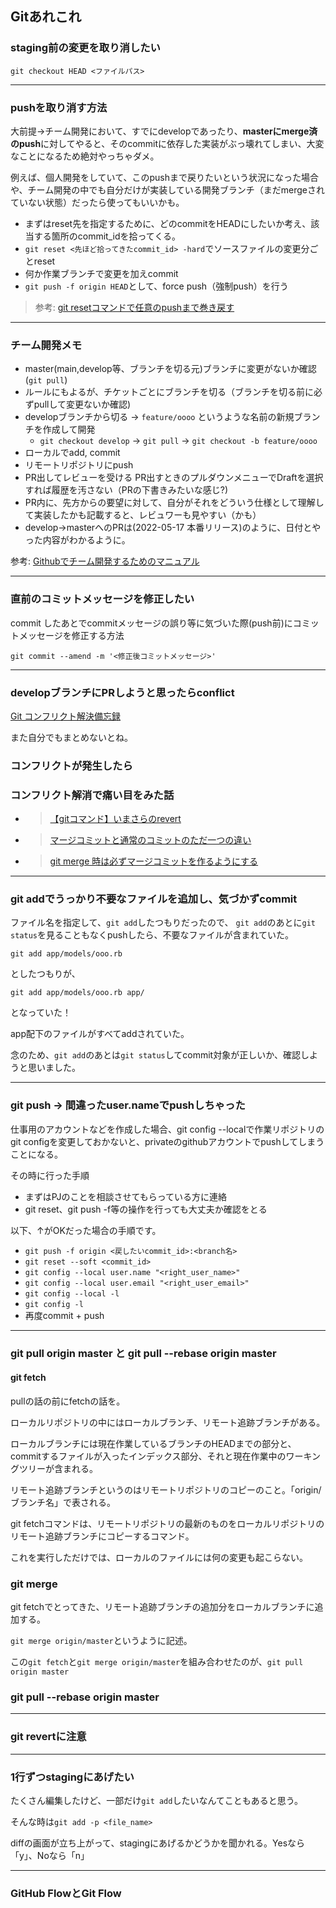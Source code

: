 ## Gitあれこれ

### staging前の変更を取り消したい

`git checkout HEAD <ファイルパス>`

---

### pushを取り消す方法

大前提→チーム開発において、すでにdevelopであったり、**masterにmerge済のpush**に対してやると、そのcommitに依存した実装がぶっ壊れてしまい、大変なことになるため絶対やっちゃダメ。

例えば、個人開発をしていて、このpushまで戻りたいという状況になった場合や、チーム開発の中でも自分だけが実装している開発ブランチ（まだmergeされていない状態）だったら使ってもいいかも。

- まずはreset先を指定するために、どのcommitをHEADにしたいか考え、該当する箇所のcommit_idを拾ってくる。
- `git reset <先ほど拾ってきたcommit_id> -hard`でソースファイルの変更分ごとreset
- 何か作業ブランチで変更を加えcommit
- `git push -f origin HEAD`として、force push（強制push）を行う

> 参考: [git resetコマンドで任意のpushまで巻き戻す](https://qiita.com/aki4000/items/bec93ba631a83b687fb4#%E5%BC%B7%E5%88%B6%E7%9A%84%E3%81%ABpush%E3%81%99%E3%82%8B)

---

### チーム開発メモ

- master(main,develop等、ブランチを切る元)ブランチに変更がないか確認(`git pull`)
- ルールにもよるが、チケットごとにブランチを切る（ブランチを切る前に必ずpullして変更ないか確認)
- developブランチから切る → `feature/oooo` というような名前の新規ブランチを作成して開発
  - `git checkout develop` → `git pull` → `git checkout -b feature/oooo`
- ローカルでadd, commit
- リモートリポジトリにpush
- PR出してレビューを受ける PR出すときのプルダウンメニューでDraftを選択すれば履歴を汚さない（PRの下書きみたいな感じ?)
- PR内に、先方からの要望に対して、自分がそれをどういう仕様として理解して実装したかも記載すると、レビュワーも見やすい（かも）
- develop→masterへのPRは(2022-05-17 本番リリース)のように、日付とやった内容がわかるように。

参考: [Githubでチーム開発するためのマニュアル](https://qiita.com/siida36/items/880d92559af9bd245c34)

---

### 直前のコミットメッセージを修正したい

commit したあとでcommitメッセージの誤り等に気づいた際(push前)にコミットメッセージを修正する方法

```
git commit --amend -m '<修正後コミットメッセージ>'
```


---

### developブランチにPRしようと思ったらconflict

[Git コンフリクト解決備忘録](https://qiita.com/crarrry/items/c5964512e21e383b73da)

また自分でもまとめないとね。



### コンフリクトが発生したら

### コンフリクト解消で痛い目をみた話



- >  [【gitコマンド】いまさらのrevert](https://qiita.com/chihiro/items/2fa827d0eac98109e7ee)
- >  [マージコミットと通常のコミットのただ一つの違い](https://udomomo.hatenablog.com/entry/2019/07/14/235323)
- >  [git merge 時は必ずマージコミットを作るようにする](https://neos21.net/blog/2017/06/18-01.html)


---
### git addでうっかり不要なファイルを追加し、気づかずcommit

ファイル名を指定して、`git add`したつもりだったので、 `git add`のあとに`git status`を見ることもなくpushしたら、不要なファイルが含まれていた。

```
git add app/models/ooo.rb
```
としたつもりが、

```
git add app/models/ooo.rb app/
```
となっていた！

app配下のファイルがすべてaddされていた。

念のため、`git add`のあとは`git status`してcommit対象が正しいか、確認しようと思いました。

---

### git push -> 間違ったuser.nameでpushしちゃった
仕事用のアカウントなどを作成した場合、git config --localで作業リポジトリのgit configを変更しておかないと、privateのgithubアカウントでpushしてしまうことになる。

その時に行った手順

- まずはPJのことを相談させてもらっている方に連絡
- git reset、git push -f等の操作を行っても大丈夫か確認をとる

以下、↑がOKだった場合の手順です。
- `git push -f origin <戻したいcommit_id>:<branch名>`
- `git reset --soft <commit_id>`
- `git config --local user.name "<right_user_name>"`
- `git config --local user.email "<right_user_email>"`
- `git config --local -l`
- `git config -l`
- 再度commit + push

---


### git pull origin master と git pull --rebase origin master

#### git fetch
pullの話の前にfetchの話を。

ローカルリポジトリの中にはローカルブランチ、リモート追跡ブランチがある。 

ローカルブランチには現在作業しているブランチのHEADまでの部分と、commitするファイルが入ったインデックス部分、それと現在作業中のワーキングツリーが含まれる。

リモート追跡ブランチというのはリモートリポジトリのコピーのこと。「origin/ブランチ名」で表される。

git fetchコマンドは、リモートリポジトリの最新のものをローカルリポジトリのリモート追跡ブランチにコピーするコマンド。

これを実行しただけでは、ローカルのファイルには何の変更も起こらない。

### git merge
git fetchでとってきた、リモート追跡ブランチの追加分をローカルブランチに追加する。

`git merge origin/master`というように記述。

この`git fetch`と`git merge origin/master`を組み合わせたのが、`git pull origin master`

### git pull --rebase origin master




---
### git revertに注意

---

### 1行ずつstagingにあげたい

たくさん編集したけど、一部だけ`git add`したいなんてこともあると思う。

そんな時は`git add -p <file_name>`

diffの画面が立ち上がって、stagingにあげるかどうかを聞かれる。Yesなら「y」、Noなら「n」

---

### GitHub FlowとGit Flow


